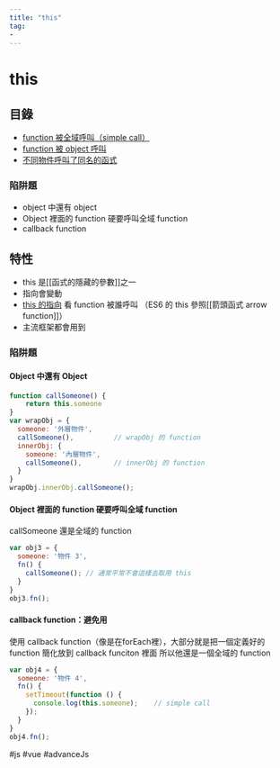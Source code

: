 ```yaml
---
title: "this"
tag: 
- 
---
```

# this

## 目錄
- [function 被全域呼叫（simple call）](function%20被全域呼叫（simple%20call）.md)
- [function 被 object 呼叫](function%20被%20object%20呼叫.md)
- [不同物件呼叫了同名的函式](不同物件呼叫了同名的函式.md)

### 陷阱題
- object 中還有 object
- Object 裡面的 function 硬要呼叫全域 function
- callback function


## 特性
- this 是[[函式的隱藏的參數]]之一
- 指向會變動
- [this 的指向](this%20的指向.md) 看 function 被誰呼叫
（ES6 的 this 參照[[箭頭函式 arrow function]]）
- 主流框架都會用到






### 陷阱題

#### Object 中還有 Object

```js
function callSomeone() {
	return this.someone
}
var wrapObj = {
  someone: '外層物件',
  callSomeone(),          // wrapObj 的 function
  innerObj: {
    someone: '內層物件',
    callSomeone(),        // innerObj 的 function
  }
}
wrapObj.innerObj.callSomeone();
```

#### Object 裡面的 function 硬要呼叫全域 function

callSomeone 還是全域的 function

```js
var obj3 = {
  someone: '物件 3',
  fn() {
    callSomeone(); // 通常平常不會這樣去取用 this
  }
}
obj3.fn();
```

#### callback function：避免用

使用 callback function（像是在forEach裡），大部分就是把一個定義好的 function 簡化放到 callback funciton 裡面
所以他還是一個全域的 function

```js
var obj4 = {
  someone: '物件 4',
  fn() {
    setTimeout(function () {
      console.log(this.someone);    // simple call
    });
  }
}
obj4.fn();
```


#js #vue #advanceJs